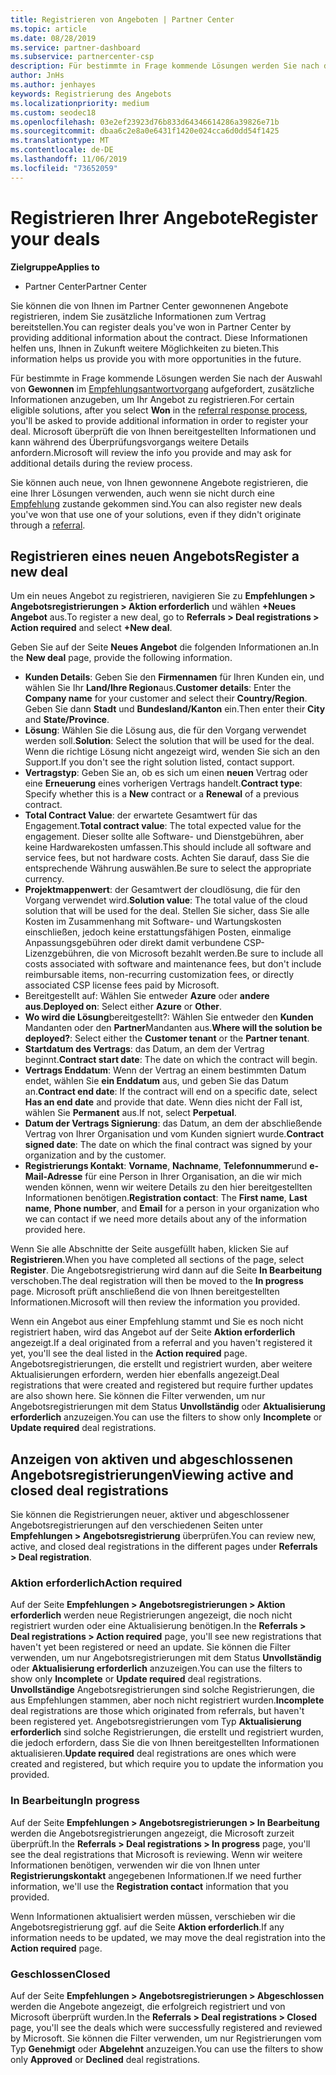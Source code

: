 ```yaml
---
title: Registrieren von Angeboten | Partner Center
ms.topic: article
ms.date: 08/28/2019
ms.service: partner-dashboard
ms.subservice: partnercenter-csp
description: Für bestimmte in Frage kommende Lösungen werden Sie nach der Auswahl von „Gewonnen“ aufgefordert, zusätzliche Informationen anzugeben, um Ihr Angebot zu registrieren. Microsoft überprüft die von Ihnen bereitgestellten Informationen und kann während des Überprüfungsvorgangs weitere Details anfordern.
author: JnHs
ms.author: jenhayes
keywords: Registrierung des Angebots
ms.localizationpriority: medium
ms.custom: seodec18
ms.openlocfilehash: 03e2ef23923d76b833d64346614286a39826e71b
ms.sourcegitcommit: dbaa6c2e8a0e6431f1420e024cca6d0dd54f1425
ms.translationtype: MT
ms.contentlocale: de-DE
ms.lasthandoff: 11/06/2019
ms.locfileid: "73652059"
---
```

# <a name="register-your-deals"></a><span data-ttu-id="dea7d-105">Registrieren Ihrer Angebote</span><span class="sxs-lookup"><span data-stu-id="dea7d-105">Register your deals</span></span>

<span data-ttu-id="dea7d-106">**Zielgruppe**</span><span class="sxs-lookup"><span data-stu-id="dea7d-106">**Applies to**</span></span>

-  <span data-ttu-id="dea7d-107">Partner Center</span><span class="sxs-lookup"><span data-stu-id="dea7d-107">Partner Center</span></span>

<span data-ttu-id="dea7d-108">Sie können die von Ihnen im Partner Center gewonnenen Angebote registrieren, indem Sie zusätzliche Informationen zum Vertrag bereitstellen.</span><span class="sxs-lookup"><span data-stu-id="dea7d-108">You can register deals you've won in Partner Center by providing additional information about the contract.</span></span> <span data-ttu-id="dea7d-109">Diese Informationen helfen uns, Ihnen in Zukunft weitere Möglichkeiten zu bieten.</span><span class="sxs-lookup"><span data-stu-id="dea7d-109">This information helps us provide you with more opportunities in the future.</span></span>

<span data-ttu-id="dea7d-110">Für bestimmte in Frage kommende Lösungen werden Sie nach der Auswahl von **Gewonnen** im [Empfehlungsantwortvorgang](responding-to-referrals.md) aufgefordert, zusätzliche Informationen anzugeben, um Ihr Angebot zu registrieren.</span><span class="sxs-lookup"><span data-stu-id="dea7d-110">For certain eligible solutions, after you select **Won** in the [referral response process](responding-to-referrals.md), you'll be asked to provide additional information in order to register your deal.</span></span> <span data-ttu-id="dea7d-111">Microsoft überprüft die von Ihnen bereitgestellten Informationen und kann während des Überprüfungsvorgangs weitere Details anfordern.</span><span class="sxs-lookup"><span data-stu-id="dea7d-111">Microsoft will review the info you provide and may ask for additional details during the review process.</span></span>

<span data-ttu-id="dea7d-112">Sie können auch neue, von Ihnen gewonnene Angebote registrieren, die eine Ihrer Lösungen verwenden, auch wenn sie nicht durch eine [Empfehlung](referrals.md) zustande gekommen sind.</span><span class="sxs-lookup"><span data-stu-id="dea7d-112">You can also register new deals you've won that use one of your solutions, even if they didn't originate through a [referral](referrals.md).</span></span> 

## <a name="register-a-new-deal"></a><span data-ttu-id="dea7d-113">Registrieren eines neuen Angebots</span><span class="sxs-lookup"><span data-stu-id="dea7d-113">Register a new deal</span></span>

<span data-ttu-id="dea7d-114">Um ein neues Angebot zu registrieren, navigieren Sie zu **Empfehlungen > Angebotsregistrierungen > Aktion erforderlich** und wählen **+Neues Angebot** aus.</span><span class="sxs-lookup"><span data-stu-id="dea7d-114">To register a new deal, go to **Referrals > Deal registrations > Action required** and select **+New deal**.</span></span>

<span data-ttu-id="dea7d-115">Geben Sie auf der Seite **Neues Angebot** die folgenden Informationen an.</span><span class="sxs-lookup"><span data-stu-id="dea7d-115">In the **New deal** page, provide the following information.</span></span>

- <span data-ttu-id="dea7d-116">**Kunden Details**: Geben Sie den **Firmennamen** für Ihren Kunden ein, und wählen Sie Ihr **Land/Ihre Region**aus.</span><span class="sxs-lookup"><span data-stu-id="dea7d-116">**Customer details**: Enter the **Company name** for your customer and select their **Country/Region**.</span></span> <span data-ttu-id="dea7d-117">Geben Sie dann **Stadt** und **Bundesland/Kanton** ein.</span><span class="sxs-lookup"><span data-stu-id="dea7d-117">Then enter their **City** and **State/Province**.</span></span>
- <span data-ttu-id="dea7d-118">**Lösung**: Wählen Sie die Lösung aus, die für den Vorgang verwendet werden soll.</span><span class="sxs-lookup"><span data-stu-id="dea7d-118">**Solution**: Select the solution that will be used for the deal.</span></span> <span data-ttu-id="dea7d-119">Wenn die richtige Lösung nicht angezeigt wird, wenden Sie sich an den Support.</span><span class="sxs-lookup"><span data-stu-id="dea7d-119">If you don't see the right solution listed, contact support.</span></span>
- <span data-ttu-id="dea7d-120">**Vertragstyp**: Geben Sie an, ob es sich um einen **neuen** Vertrag oder eine **Erneuerung** eines vorherigen Vertrags handelt.</span><span class="sxs-lookup"><span data-stu-id="dea7d-120">**Contract type**: Specify whether this is a **New** contract or a **Renewal** of a previous contract.</span></span>
- <span data-ttu-id="dea7d-121">**Total Contract Value**: der erwartete Gesamtwert für das Engagement.</span><span class="sxs-lookup"><span data-stu-id="dea7d-121">**Total contract value**: The total expected value for the engagement.</span></span> <span data-ttu-id="dea7d-122">Dieser sollte alle Software- und Dienstgebühren, aber keine Hardwarekosten umfassen.</span><span class="sxs-lookup"><span data-stu-id="dea7d-122">This should include all software and service fees, but not hardware costs.</span></span> <span data-ttu-id="dea7d-123">Achten Sie darauf, dass Sie die entsprechende Währung auswählen.</span><span class="sxs-lookup"><span data-stu-id="dea7d-123">Be sure to select the appropriate currency.</span></span>
- <span data-ttu-id="dea7d-124">**Projektmappenwert**: der Gesamtwert der cloudlösung, die für den Vorgang verwendet wird.</span><span class="sxs-lookup"><span data-stu-id="dea7d-124">**Solution value**: The total value of the cloud solution that will be used for the deal.</span></span> <span data-ttu-id="dea7d-125">Stellen Sie sicher, dass Sie alle Kosten im Zusammenhang mit Software- und Wartungskosten einschließen, jedoch keine erstattungsfähigen Posten, einmalige Anpassungsgebühren oder direkt damit verbundene CSP-Lizenzgebühren, die von Microsoft bezahlt werden.</span><span class="sxs-lookup"><span data-stu-id="dea7d-125">Be sure to include all costs associated with software and maintenance fees, but don't include reimbursable items, non-recurring customization fees, or directly associated CSP license fees paid by Microsoft.</span></span>
- <span data-ttu-id="dea7d-126">Bereitgestellt auf: Wählen Sie entweder **Azure** oder **andere** **aus**.</span><span class="sxs-lookup"><span data-stu-id="dea7d-126">**Deployed on**: Select either **Azure** or **Other**.</span></span>
- <span data-ttu-id="dea7d-127">**Wo wird die Lösung**bereitgestellt?: Wählen Sie entweder den **Kunden** Mandanten oder den **Partner**Mandanten aus.</span><span class="sxs-lookup"><span data-stu-id="dea7d-127">**Where will the solution be deployed?**: Select either the **Customer tenant** or the **Partner tenant**.</span></span>
- <span data-ttu-id="dea7d-128">**Startdatum des Vertrags**: das Datum, an dem der Vertrag beginnt.</span><span class="sxs-lookup"><span data-stu-id="dea7d-128">**Contract start date**: The date on which the contract will begin.</span></span>
- <span data-ttu-id="dea7d-129">**Vertrags Enddatum**: Wenn der Vertrag an einem bestimmten Datum endet, wählen Sie **ein Enddatum** aus, und geben Sie das Datum an.</span><span class="sxs-lookup"><span data-stu-id="dea7d-129">**Contract end date**: If the contract will end on a specific date, select **Has an end date** and provide that date.</span></span> <span data-ttu-id="dea7d-130">Wenn dies nicht der Fall ist, wählen Sie **Permanent** aus.</span><span class="sxs-lookup"><span data-stu-id="dea7d-130">If not, select **Perpetual**.</span></span>
- <span data-ttu-id="dea7d-131">**Datum der Vertrags Signierung**: das Datum, an dem der abschließende Vertrag von Ihrer Organisation und vom Kunden signiert wurde.</span><span class="sxs-lookup"><span data-stu-id="dea7d-131">**Contract signed date**: The date on which the final contract was signed by your organization and by the customer.</span></span>
- <span data-ttu-id="dea7d-132">**Registrierungs Kontakt**: **Vorname**, **Nachname**, **Telefonnummer**und **e-Mail-Adresse** für eine Person in Ihrer Organisation, an die wir mich wenden können, wenn wir weitere Details zu den hier bereitgestellten Informationen benötigen.</span><span class="sxs-lookup"><span data-stu-id="dea7d-132">**Registration contact**: The **First name**, **Last name**, **Phone number**, and **Email** for a person in your organization who we can contact if we need more details about any of the information provided here.</span></span>

<span data-ttu-id="dea7d-133">Wenn Sie alle Abschnitte der Seite ausgefüllt haben, klicken Sie auf **Registrieren**.</span><span class="sxs-lookup"><span data-stu-id="dea7d-133">When you have completed all sections of the page, select **Register**.</span></span> <span data-ttu-id="dea7d-134">Die Angebotsregistrierung wird dann auf die Seite **In Bearbeitung** verschoben.</span><span class="sxs-lookup"><span data-stu-id="dea7d-134">The deal registration will then be moved to the **In progress** page.</span></span> <span data-ttu-id="dea7d-135">Microsoft prüft anschließend die von Ihnen bereitgestellten Informationen.</span><span class="sxs-lookup"><span data-stu-id="dea7d-135">Microsoft will then review the information you provided.</span></span>

<span data-ttu-id="dea7d-136">Wenn ein Angebot aus einer Empfehlung stammt und Sie es noch nicht registriert haben, wird das Angebot auf der Seite **Aktion erforderlich** angezeigt.</span><span class="sxs-lookup"><span data-stu-id="dea7d-136">If a deal originated from a referral and you haven't registered it yet, you'll see the deal listed in the **Action required** page.</span></span> <span data-ttu-id="dea7d-137">Angebotsregistrierungen, die erstellt und registriert wurden, aber weitere Aktualisierungen erfordern, werden hier ebenfalls angezeigt.</span><span class="sxs-lookup"><span data-stu-id="dea7d-137">Deal registrations that were created and registered but require further updates are also shown here.</span></span> <span data-ttu-id="dea7d-138">Sie können die Filter verwenden, um nur Angebotsregistrierungen mit dem Status **Unvollständig** oder **Aktualisierung erforderlich** anzuzeigen.</span><span class="sxs-lookup"><span data-stu-id="dea7d-138">You can use the filters to show only **Incomplete** or **Update required** deal registrations.</span></span>

## <a name="viewing-active-and-closed-deal-registrations"></a><span data-ttu-id="dea7d-139">Anzeigen von aktiven und abgeschlossenen Angebotsregistrierungen</span><span class="sxs-lookup"><span data-stu-id="dea7d-139">Viewing active and closed deal registrations</span></span>

<span data-ttu-id="dea7d-140">Sie können die Registrierungen neuer, aktiver und abgeschlossener Angebotsregistrierungen auf den verschiedenen Seiten unter **Empfehlungen > Angebotsregistrierung** überprüfen.</span><span class="sxs-lookup"><span data-stu-id="dea7d-140">You can review new, active, and closed deal registrations in the different pages under **Referrals > Deal registration**.</span></span>

### <a name="action-required"></a><span data-ttu-id="dea7d-141">Aktion erforderlich</span><span class="sxs-lookup"><span data-stu-id="dea7d-141">Action required</span></span>

<span data-ttu-id="dea7d-142">Auf der Seite **Empfehlungen > Angebotsregistrierungen > Aktion erforderlich** werden neue Registrierungen angezeigt, die noch nicht registriert wurden oder eine Aktualisierung benötigen.</span><span class="sxs-lookup"><span data-stu-id="dea7d-142">In the **Referrals > Deal registrations > Action required** page, you'll see new registrations that haven't yet been registered or need an update.</span></span> <span data-ttu-id="dea7d-143">Sie können die Filter verwenden, um nur Angebotsregistrierungen mit dem Status **Unvollständig** oder **Aktualisierung erforderlich** anzuzeigen.</span><span class="sxs-lookup"><span data-stu-id="dea7d-143">You can use the filters to show only **Incomplete** or **Update required** deal registrations.</span></span> <span data-ttu-id="dea7d-144">**Unvollständige** Angebotsregistrierungen sind solche Registrierungen, die aus Empfehlungen stammen, aber noch nicht registriert wurden.</span><span class="sxs-lookup"><span data-stu-id="dea7d-144">**Incomplete** deal registrations are those which originated from referrals, but haven't been registered yet.</span></span> <span data-ttu-id="dea7d-145">Angebotsregistrierungen vom Typ **Aktualisierung erforderlich** sind solche Registrierungen, die erstellt und registriert wurden, die jedoch erfordern, dass Sie die von Ihnen bereitgestellten Informationen aktualisieren.</span><span class="sxs-lookup"><span data-stu-id="dea7d-145">**Update required** deal registrations are ones which were created and registered, but which require you to update the information you provided.</span></span>

### <a name="in-progress"></a><span data-ttu-id="dea7d-146">In Bearbeitung</span><span class="sxs-lookup"><span data-stu-id="dea7d-146">In progress</span></span>

<span data-ttu-id="dea7d-147">Auf der Seite **Empfehlungen > Angebotsregistrierungen > In Bearbeitung** werden die Angebotsregistrierungen angezeigt, die Microsoft zurzeit überprüft.</span><span class="sxs-lookup"><span data-stu-id="dea7d-147">In the **Referrals > Deal registrations > In progress** page, you'll see the deal registrations that Microsoft is reviewing.</span></span> <span data-ttu-id="dea7d-148">Wenn wir weitere Informationen benötigen, verwenden wir die von Ihnen unter **Registrierungskontakt** angegebenen Informationen.</span><span class="sxs-lookup"><span data-stu-id="dea7d-148">If we need further information, we'll use the **Registration contact** information that you provided.</span></span>

<span data-ttu-id="dea7d-149">Wenn Informationen aktualisiert werden müssen, verschieben wir die Angebotsregistrierung ggf. auf die Seite **Aktion erforderlich**.</span><span class="sxs-lookup"><span data-stu-id="dea7d-149">If any information needs to be updated, we may move the deal registration into the **Action required** page.</span></span>

### <a name="closed"></a><span data-ttu-id="dea7d-150">Geschlossen</span><span class="sxs-lookup"><span data-stu-id="dea7d-150">Closed</span></span>

<span data-ttu-id="dea7d-151">Auf der Seite **Empfehlungen > Angebotsregistrierungen > Abgeschlossen** werden die Angebote angezeigt, die erfolgreich registriert und von Microsoft überprüft wurden.</span><span class="sxs-lookup"><span data-stu-id="dea7d-151">In the **Referrals > Deal registrations > Closed** page, you'll see the deals which were successfully registered and reviewed by Microsoft.</span></span> <span data-ttu-id="dea7d-152">Sie können die Filter verwenden, um nur Registrierungen vom Typ **Genehmigt** oder **Abgelehnt** anzuzeigen.</span><span class="sxs-lookup"><span data-stu-id="dea7d-152">You can use the filters to show only **Approved** or **Declined** deal registrations.</span></span>
